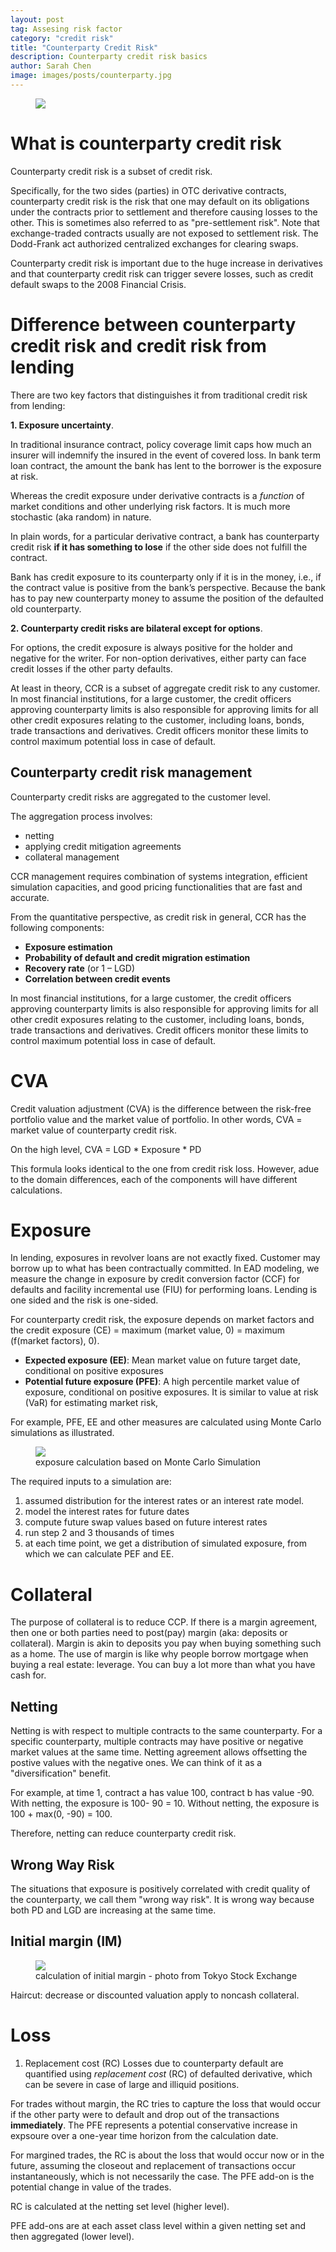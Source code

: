 ```yaml
---
layout: post
tag: Assesing risk factor
category: "credit risk"
title: "Counterparty Credit Risk"
description: Counterparty credit risk basics
author: Sarah Chen
image: images/posts/counterparty.jpg
---
```

<figure>
  <img src="{{ "/images/posts/counterparty.jpg" | relative_url }}">
  <figcaption></figcaption>
</figure>

# What is counterparty credit risk
Counterparty credit risk is a subset of credit risk.  

Specifically, for the two sides (parties) in OTC derivative contracts, counterparty credit risk is the risk that one may default on its obligations under the contracts prior to settlement and therefore causing losses to the other.  This is sometimes also referred to as "pre-settlement risk".   Note that exchange-traded contracts usually are not exposed to settlement risk.  The Dodd-Frank act authorized centralized exchanges for clearing swaps. 

Counterparty credit risk is important due to the huge increase in derivatives and that counterparty credit risk can trigger severe losses, such as credit default swaps to the 2008 Financial Crisis. 

# Difference between counterparty credit risk and credit risk from lending

There are two key factors that distinguishes it from traditional credit risk from lending:

**1.	Exposure uncertainty**.  

In traditional insurance contract, policy coverage limit caps how much an insurer will indemnify the insured in the event of covered loss.  In bank term loan contract, the amount the bank has lent to the borrower is the exposure at risk.    

Whereas the credit exposure under derivative contracts is a *function* of market conditions and other underlying risk factors.  It is much more stochastic (aka random) in nature.  

In plain words, for a particular derivative contract, a bank has counterparty credit risk **if it has something to lose** if the other side does not fulfill the contract.   

Bank has credit exposure to its counterparty only if it is in the money, i.e., if the contract value is positive from the bank’s perspective.   Because the bank has to pay new counterparty money to assume the position of the defaulted old counterparty. 

**2. Counterparty credit risks are bilateral except for options**.  

For options, the credit exposure is always positive for the holder and negative for the writer.   For non-option derivatives, either party can face credit losses if the other party defaults. 

At least in theory, CCR is a subset of aggregate credit risk to any customer.  In most financial institutions, for a large customer, the credit officers approving counterparty limits is also responsible for approving limits for all other credit exposures relating to the customer, including loans, bonds, trade transactions and derivatives.   Credit officers monitor these limits to control maximum potential loss in case of default. 

## Counterparty credit risk management

Counterparty credit risks are aggregated to the customer level.  

The aggregation process involves:

-	netting
-	applying credit mitigation agreements
-	collateral management

CCR management requires combination of systems integration, efficient simulation capacities, and good pricing functionalities that are fast and accurate.  

From the quantitative perspective, as credit risk in general, CCR has the following components:
*	**Exposure estimation**
*	**Probability of default and credit migration estimation**
*	**Recovery rate** (or 1 – LGD)
*	**Correlation between credit events**

In most financial institutions, for a large customer, the credit officers approving counterparty limits is also responsible for approving limits for all other credit exposures relating to the customer, including loans, bonds, trade transactions and derivatives.   Credit officers monitor these limits to control maximum potential loss in case of default. 

# CVA
Credit valuation adjustment (CVA) is the difference between the risk-free portfolio value and the market value of portfolio.    In other words, CVA = market value of counterparty credit risk.

On the high level, CVA = LGD * Exposure * PD

This formula looks identical to the one from credit risk loss.  However, adue to the domain differences, each of the components will have different calculations.  

# Exposure

In lending, exposures in revolver loans are not exactly fixed.  Customer may borrow up to what has been contractually committed. In EAD modeling, we measure the change in exposure by credit conversion factor (CCF) for defaults and facility incremental use (FIU) for performing loans.  Lending is one sided and the risk is one-sided.  

For counterparty credit risk, the exposure depends on market factors and the credit exposure (CE) = maximum (market value, 0) = maximum (f(market factors), 0).  

* **Expected exposure (EE)**: Mean market value on future target date, conditional on positive exposures
* **Potential future exposure (PFE)**: A high percentile market value of exposure, conditional on positive exposures.  It is similar to value at risk (VaR) for estimating market risk,

For example, PFE, EE and other measures are calculated using Monte Carlo simulations as illustrated.  
<figure>
  <img src="{{ "/images/posts/counterparty_exposure_simulation.PNG" | relative_url }}">
  <figcaption> exposure calculation based on Monte Carlo Simulation</figcaption>
</figure>

The required inputs to a simulation are: 
1. assumed distribution for the interest rates or an interest rate model.  
2. model the interest rates for future dates
3. compute future swap values based on future interest rates
4. run step 2 and 3 thousands of times
5. at each time point, we get a distribution of simulated exposure, from which we can calculate PEF and EE. 


# Collateral

The purpose of collateral is to reduce CCP.  If there is a margin agreement, then one or both parties need to post(pay) margin (aka: deposits or collateral).
Margin is akin to deposits you pay when buying something such as a home.  The use of margin is like why people borrow mortgage when buying a real estate: leverage.  You can buy a lot more than what you have cash for. 

## Netting
Netting is with respect to multiple contracts to the same counterparty.  For a specific counterparty, multiple contracts may have positive or negative market values at the same time. Netting agreement allows offsetting the postive values with the negative ones.  We can think of it as a "diversification" benefit. 

For example, at time 1, contract a has value 100, contract b has value -90.   With netting, the exposure is 100- 90 = 10.  Without netting, the exposure is 100 + max(0, -90) = 100. 

Therefore, netting can reduce counterparty credit risk. 

## Wrong Way Risk

The situations that exposure is positively correlated with credit quality of the counterparty, we call them "wrong way risk".  It is wrong way because both PD and LGD are increasing at the same time. 

## Initial margin (IM)

<figure>
  <img src="{{ "/images/posts/ccr_initial_margin.PNG" | relative_url }}">
  <figcaption> calculation of initial margin - photo from Tokyo Stock Exchange</figcaption>
</figure>

Haircut: decrease or discounted valuation apply to noncash collateral. 

# Loss

1. Replacement cost (RC)
Losses due to counterparty default are quantified using *replacement cost* (RC) of defaulted derivative, which can be severe in case of large and illiquid positions. 

For trades without margin, the RC tries to capture the loss that would occur if the other party were to default and drop out of the transactions **immediately**.  The PFE represents a potential conservative increase in expsoure over a one-year time horizon from the calculation date. 

For margined trades, the RC is about the loss that would occur now or in the future, assuming the closeout and replacement of transactions occur instantaneously, which is not necessarily the case.  The PFE add-on is the potential change in value of the trades. 

RC is calculated at the netting set level (higher level).  

PFE add-ons are at each asset class level within a given netting set and then aggregated (lower level). 

